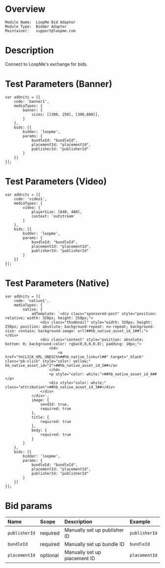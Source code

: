# Overview

```
Module Name:  LoopMe Bid Adapter
Module Type:  Bidder Adapter
Maintainer:   support@loopme.com
```

# Description

Connect to LoopMe's exchange for bids.

# Test Parameters (Banner)
```
var adUnits = [{
    code: 'banner1',
    mediaTypes: {
        banner: {
            sizes: [[300, 250], [300,600]],
        }
    },
    bids: [{
        bidder: 'loopme',
        params: {
            bundleId: "bundleId",
            placementId: "placementId",
            publisherId: "publisherId"
        }
    }]
}];
```

# Test Parameters (Video)
```
var adUnits = [{
    code: 'video1',
    mediaTypes: {
        video: {
            playerSize: [640, 480],
            context: 'outstream'
        }
    },
    bids: [{
        bidder: 'loopme',
        params: {
            bundleId: "bundleId",
            placementId: "placementId",
            publisherId: "publisherId"
        }
    }]
}];
```

# Test Parameters (Native)
```
var adUnits = [{
    code: 'native1',
    mediaTypes: {
        native: {
            adTemplate: `<div class="sponsored-post" style="position: relative; width: 320px; height: 250px;">
                <div class="thumbnail" style="width: 320px; height: 250px; position: absolute; background-repeat: no-repeat; background-size: contain; background-image: url(##hb_native_asset_id_1##);"></div>
                <div class="content" style="position: absolute; bottom: 0; background-color: rgba(0,0,0,0.8); padding: 10px;">
                    <h4>
                        <a href="%%CLICK_URL_UNESC%%##hb_native_linkurl##" target="_blank" class="pb-click" style="color: yellow;" hb_native_asset_id="2">##hb_native_asset_id_2##</a>
                    </h4>
                    <p style="color: white;">##hb_native_asset_id_4##</p>
                    <div style="color: white;" class="attribution">##hb_native_asset_id_3##</div>
                </div>
            </div>`,
            image: {
                sendId: true,
                required: true
            },
            title: {
                required: true
            },
            body: {
                required: true
            }
        }
    },
    bids: [{
        bidder: 'loopme',
        params: {
            bundleId: "bundleId",
            placementId: "placementId",
            publisherId: "publisherId"
        }
    }]
}];
```

# Bid params
| Name          | Scope    | Description                            | Example                              |
|:--------------| :------- |:---------------------------------------|:-------------------------------------|
| `publisherId` | required | Manually set up publisher ID | `publisherId`|
| `bundleId` | required | Manually set up bundle ID | `bundleId`|
| `placementId` | optional | Manually set up placement ID | `placementId`|
